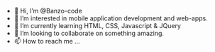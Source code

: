 - 👋 Hi, I’m @Banzo-code
- 👀 I’m interested in mobile application development and web-apps.
- 🌱 I’m currently learning HTML, CSS, Javascript & JQuery
- 💞️ I’m looking to collaborate on something amazing.
- 📫 How to reach me ...

<!---
Banzo-code/Banzo-code is a ✨ special ✨ repository because its `README.md` (this file) appears on your GitHub profile.
You can click the Preview link to take a look at your changes.
--->
